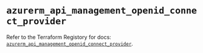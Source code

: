 # `azurerm_api_management_openid_connect_provider`

Refer to the Terraform Registory for docs: [`azurerm_api_management_openid_connect_provider`](https://registry.terraform.io/providers/hashicorp/azurerm/3.52.0/docs/resources/api_management_openid_connect_provider).
